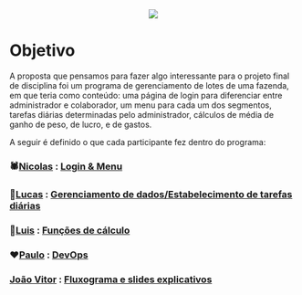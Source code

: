 <div align="center">
  <img src="https://github.com/user-attachments/assets/57d3cac8-30d7-407c-896f-ecc109cf1378">
</div>

# Objetivo
  A proposta que pensamos para fazer algo interessante para o projeto final de disciplina foi um programa de gerenciamento de lotes de uma fazenda, em que teria como conteúdo: uma página de login para diferenciar entre administrador e colaborador, um menu para cada um dos segmentos, tarefas diárias determinadas pelo administrador, cálculos de média de ganho de peso, de lucro, e de gastos.
  
  A seguir é definido o que cada participante fez dentro do programa:

### 🕷️[Nicolas](https://github.com/niicfsz) : [Login & Menu](https://github.com/niicfsz/PFD-AP2/blob/main/loginemenu)
### 🥷[Lucas](https://github.com/LucasFreitas1307) : [Gerenciamento de dados/Estabelecimento de tarefas diárias](https://github.com/niicfsz/PFD-AP2/blob/main/dadosetarefas)
### 🤙[Luis](https://github.com/Schneiderss) : [Funções de cálculo](https://github.com/niicfsz/PFD-AP2/blob/main/calculoemedia)
### ❤️[Paulo](https://github.com/Paulo-if) : [DevOps](https://github.com/niicfsz/PFD-AP2/blob/main/devops)
### [João Vitor](https://github.com/CAMPOZs) : [Fluxograma e slides explicativos](https://github.com/niicfsz/PFD-AP2/tree/main/fluxoeslides)
